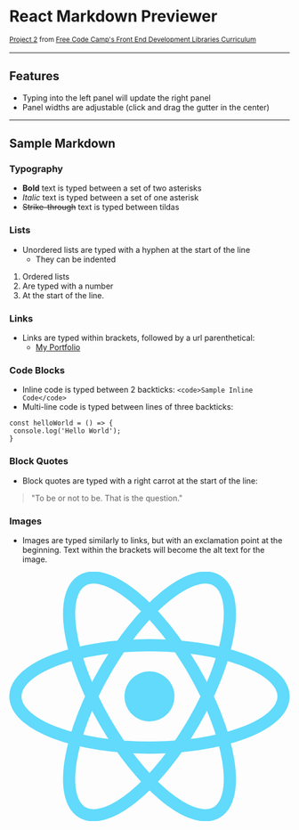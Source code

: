 # React Markdown Previewer

<span style="font-size: 12px; display: block; transform: translateY(-2px)">[Project 2](https://www.freecodecamp.org/learn/front-end-development-libraries/front-end-development-libraries-projects/build-a-markdown-previewer) from [Free Code Camp's Front End Development Libraries Curriculum](https://www.freecodecamp.org/learn/front-end-development-libraries)</span>

---

## Features

- Typing into the left panel will update the right panel
- Panel widths are adjustable (click and drag the gutter in the center)

---

## Sample Markdown

### Typography

- **Bold** text is typed between a set of two asterisks
- *Italic* text is typed between a set of one asterisk
- ~~Strike-through~~ text is typed between tildas

### Lists

- Unordered lists are typed with a hyphen at the start of the line
  - They can be indented

1. Ordered lists
2. Are typed with a number
3. At the start of the line.

### Links

- Links are typed within brackets, followed by a url parenthetical:
  - [My Portfolio](https://kylesorenson.me)

### Code Blocks

- Inline code is typed between 2 backticks: `<code>Sample Inline Code</code>`
- Multi-line code is typed between lines of three backticks:

```
const helloWorld = () => {
 console.log('Hello World');
}
```

### Block Quotes

- Block quotes are typed with a right carrot at the start of the line:

> "To be or not to be. That is the question."

### Images

- Images are typed similarly to links, but with an exclamation point at the beginning. Text within the brackets will become the alt text for the image.

![React Logo](data:image/svg+xml;base64,PHN2ZyB4bWxucz0iaHR0cDovL3d3dy53My5vcmcvMjAwMC9zdmciIHZpZXdCb3g9Ii0xMS41IC0xMC4yMzE3NCAyMyAyMC40NjM0OCI+CiAgPHRpdGxlPlJlYWN0IExvZ288L3RpdGxlPgogIDxjaXJjbGUgY3g9IjAiIGN5PSIwIiByPSIyLjA1IiBmaWxsPSIjNjFkYWZiIi8+CiAgPGcgc3Ryb2tlPSIjNjFkYWZiIiBzdHJva2Utd2lkdGg9IjEiIGZpbGw9Im5vbmUiPgogICAgPGVsbGlwc2Ugcng9IjExIiByeT0iNC4yIi8+CiAgICA8ZWxsaXBzZSByeD0iMTEiIHJ5PSI0LjIiIHRyYW5zZm9ybT0icm90YXRlKDYwKSIvPgogICAgPGVsbGlwc2Ugcng9IjExIiByeT0iNC4yIiB0cmFuc2Zvcm09InJvdGF0ZSgxMjApIi8+CiAgPC9nPgo8L3N2Zz4K)